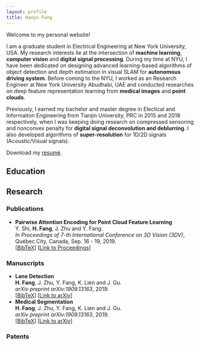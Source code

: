 ```yaml
---
layout: profile
title: Haoyu Fang
---
```

Welcome to my personal website! 

I am a graduate student in Electrical Engineering at New York University, USA. My research interests lie at the intersection of **machine learning**, **computer vision** and **digital signal processing**. During my time at NYU, I have been dedicated on designing advanced learning-based algorithms of object detection and depth estimation in visual SLAM for **autonomous driving system**. Before coming to the NYU, I worked as an Research Engineer at New York University Abudhabi, UAE and conducted researches on deep feature representation learning from **medical images** and **point clouds**.


Previously, I earned my bachelor and master degree in Electical and Informaiton Engineering from Tianjin University, PRC in 2015 and 2018 respectively, when I was keeping doing research on compressed sensoring and nonconvex penalty for **digital signal deconvolution and deblurring**. I also developed algorithms of **super-resolution** for 1D/2D signals (Acoustic/Visual signals).

Download my [resumé](\Resume.pdf).

## Education


## Research
### Publications
+ **Pairwise Attention Encoding for Point Cloud Feature Learning**  
  Y. Shi, **H. Fang**, J. Zhu and Y. Fang.  
  _In Proceedings of 7-th International Conference on 3D Vision (3DV)_, Québec City, Canada, Sep. 16 - 19, 2019.  
  \[[BibTeX](/assets/bibs/fang2019pairwise.txt)\] \[[Link to Proceedings](https://ieeexplore.ieee.org/abstract/document/8885569)\]

### Manuscripts
+ **Lane Detection**  
  **H. Fang**, J. Zhu, Y. Fang, K. Lien and J. Gu.  
  _arXiv preprint arXiv:1909.13163_, 2019.  
  \[[BibTeX](/assets/bibs/shi2019self.txt)\] \[[Link to arXiv](https://arxiv.org/abs/1909.13163)\]
+ **Medical Segmentation**  
  **H. Fang**, J. Zhu, Y. Fang, K. Lien and J. Gu.  
  _arXiv preprint arXiv:1909.13163_, 2019.  
  \[[BibTeX](/assets/bibs/shi2019self.txt)\] \[[Link to arXiv](https://arxiv.org/abs/1909.13163)\]

### Patents